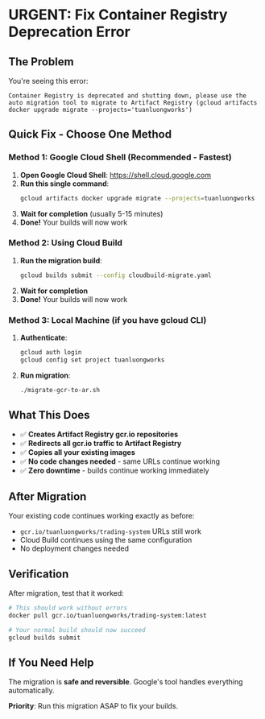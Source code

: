 # URGENT: Fix Container Registry Deprecation Error

## The Problem
You're seeing this error:
```
Container Registry is deprecated and shutting down, please use the auto migration tool to migrate to Artifact Registry (gcloud artifacts docker upgrade migrate --projects='tuanluongworks')
```

## Quick Fix - Choose One Method

### Method 1: Google Cloud Shell (Recommended - Fastest)

1. **Open Google Cloud Shell**: https://shell.cloud.google.com
2. **Run this single command**:
   ```bash
   gcloud artifacts docker upgrade migrate --projects=tuanluongworks
   ```
3. **Wait for completion** (usually 5-15 minutes)
4. **Done!** Your builds will now work

### Method 2: Using Cloud Build

1. **Run the migration build**:
   ```bash
   gcloud builds submit --config cloudbuild-migrate.yaml
   ```
2. **Wait for completion**
3. **Done!** Your builds will now work

### Method 3: Local Machine (if you have gcloud CLI)

1. **Authenticate**:
   ```bash
   gcloud auth login
   gcloud config set project tuanluongworks
   ```
2. **Run migration**:
   ```bash
   ./migrate-gcr-to-ar.sh
   ```

## What This Does

- ✅ **Creates Artifact Registry gcr.io repositories**
- ✅ **Redirects all gcr.io traffic to Artifact Registry**  
- ✅ **Copies all your existing images**
- ✅ **No code changes needed** - same URLs continue working
- ✅ **Zero downtime** - builds continue working immediately

## After Migration

Your existing code continues working exactly as before:
- `gcr.io/tuanluongworks/trading-system` URLs still work
- Cloud Build continues using the same configuration
- No deployment changes needed

## Verification

After migration, test that it worked:
```bash
# This should work without errors
docker pull gcr.io/tuanluongworks/trading-system:latest

# Your normal build should now succeed
gcloud builds submit
```

## If You Need Help

The migration is **safe and reversible**. Google's tool handles everything automatically.

**Priority**: Run this migration ASAP to fix your builds.
